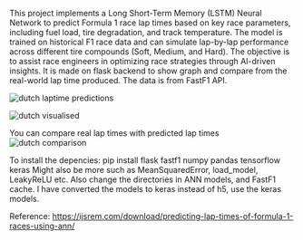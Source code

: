 This project implements a Long Short-Term Memory (LSTM) Neural Network to predict Formula 1 race lap times based on key race parameters, including fuel load, tire degradation, and track temperature. The model is trained on historical F1 race data and can simulate lap-by-lap performance across different tire compounds (Soft, Medium, and Hard). The objective is to assist race engineers in optimizing race strategies through AI-driven insights.
It is made on flask backend to show graph and compare from the real-world lap time produced. 
The data is from FastF1 API.

![dutch laptime predictions](https://github.com/user-attachments/assets/28781bfc-5385-47b0-9d2a-d50db5942a95)

![dutch visualised](https://github.com/user-attachments/assets/d5be11a7-f3a1-4132-a317-1a24010b0ea8)

You can compare real lap times with predicted lap times 
![dutch comparison](https://github.com/user-attachments/assets/cf0d9818-5c59-456c-82fb-cf422e092bcb)

To install the depencies:
pip install flask fastf1 numpy pandas tensorflow keras
Might also be more such as MeanSquaredError, load_model, LeakyReLU etc.
Also change the directories in ANN models, and FastF1 cache. 
I have converted the models to keras instead of h5, use the keras models. 
 

Reference:
https://ijsrem.com/download/predicting-lap-times-of-formula-1-races-using-ann/


